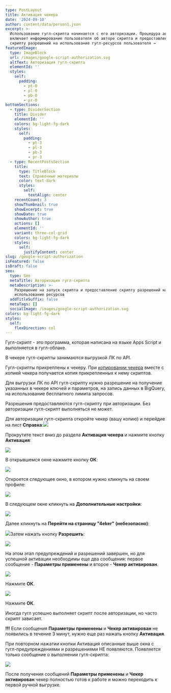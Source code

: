 ```yaml
---
type: PostLayout
title: Активация чекера
date: '2024-09-10'
author: content/data/person1.json
excerpt: >-
  Использование гугл-скрипта начинается с его авторизации. Процедура авторизации
  включает информирование пользователя об авторе скрипта и предоставление
  скрипту разрешений на использование гугл-ресурсов пользователя →
featuredImage:
  type: ImageBlock
  url: /images/google-script-authorization.svg
  altText: Авторизация гугл-скрипта
  elementId: ''
  styles:
    self:
      padding:
        - pt-0
        - pl-0
        - pb-0
        - pr-0
bottomSections:
  - type: DividerSection
    title: Divider
    elementId: ''
    colors: bg-light-fg-dark
    styles:
      self:
        padding:
          - pt-3
          - pl-3
          - pb-3
          - pr-3
  - type: RecentPostsSection
    title:
      type: TitleBlock
      text: Справочные материалы
      color: text-dark
      styles:
        self:
          textAlign: center
    recentCount: 3
    showThumbnail: true
    showExcerpt: true
    showDate: true
    showAuthor: true
    actions: []
    elementId: ''
    variant: three-col-grid
    colors: bg-light-fg-dark
    styles:
      self:
        justifyContent: center
slug: /google-script-authorization
isFeatured: false
isDraft: false
seo:
  type: Seo
  metaTitle: Авторизация гугл-скрипта
  metaDescription: >-
    Разрешение на запуск скрипта и предоставление скрипту разрешений на
    использование ресурсов
  addTitleSuffix: false
  metaTags: []
  socialImage: /images/google-script-authorization.svg
colors: bg-light-fg-dark
styles:
  self:
    flexDirection: col
---
```

Гугл-скрипт - это программа, которая написана на языке Apps Script и выполняется в гугл-облаке.

В чекере гугл-скрипты занимаются выгрузкой ЛК по API.

Гугл-скрипты прикреплены к чекеру. При [копировании чекера](/blog/copying-spreadsheet-file/) вместе с копией чекера получается копия прикрепленных к нему скриптов.

Для выгрузки ЛК по API гугл-скрипту нужно разрешение на получение указанных в чекере ключей и параметров, на запись данных в BigQuery, на использование бесплатного лимита запросов.

Разрешения предоставляются гугл-скрипту при авторизации. Без авторизации гугл-скрипт выполняться не может.

Для авторизации гугл-скрипта откройте чекер (вашу копию) и перейдие на лист **Справка**:![](/images/script-authorization-howto-badge.PNG)

Прокрутите текст вниз до раздела **Активация чекера** и нажмите кнопку **Активация**:

![](/images/script-authorization-howto-list.PNG)

В открывшемся окне нажмите кнопку **ОК**:

![](/images/script-authorization-window-info-1-long.PNG)

Откроется следующее окно, в котором нужно кликнуть на своем профиле:

![](/images/script-authorization-select-profile-2.PNG)

В следующем окне кликнуть на **Дополнительные настройки**:

![](/images/script-authorization-google-alert.png)

Далее кликнуть на **Перейти на страницу "4eker" (небезопасно)**:

![](/images/script-authorization-google-alert-2.png)Затем нажать кнопку **Разрешить**:

![](/images/script-authorization-google-allow-access.png)

На этом этап предупреждений и разрешений завершен, но для успешной активации необходимы еще два сообщения: первое сообщение - **Параметры применены** и второе - **Чекер активирован**.

![](/images/script-authorization-parameters-saved.PNG)

Нажмите **ОК**.

![](/images/script-authorization-activation-success-1.PNG)

Нажмите **ОК**.

Иногда гугл успешно выполняет скрипт после авторизации, но часто скрипт зависает.

**!!!** Если сообщения **Параметры применены** и **Чекер активирован** не появились в течение 3 минут, нужно еще раз нажать кнопку **Активация**.

При повторном нажатии кнопки Активация описанные выше окна с гугл-предупреждениями и разрешениями НЕ появляются. Появляется только сообщение о выполнении гугл-скрипта:

![](/images/script-authorization-running.PNG)

После получения сообщений **Параметры применены** и **Чекер активирован** чекер полностью готов к работе и можно переходить к первой ручной выгрузке.

